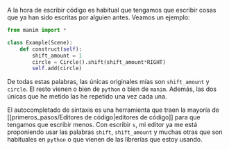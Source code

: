 A la hora de escribir código es habitual que tengamos que escribir cosas que ya han sido escritas por alguien antes. Veamos un ejemplo:

```python
from manim import *

class Example(Scene):
	def construct(self):
		shift_amount = 1
		circle = Circle().shift(shift_amount*RIGHT)
		self.add(circle)
```

De todas estas palabras, las únicas originales mías son `shift_amount` y `circle`.  El resto vienen o bien de `python`  o bien de `manim`. Además, las dos únicas que he metido las he repetido una vez cada una. 

El autocompletado de sintaxis es una herramienta que traen la mayoría de [[primeros_pasos/Editores de código|editores de código]] para que tengamos que escribir menos. Con escribir `s`, mi editor ya me está proponiendo usar las palabras `shift`, `shift_amount` y muchas otras que son habituales en `python` o que vienen de las librerías que estoy usando. 
